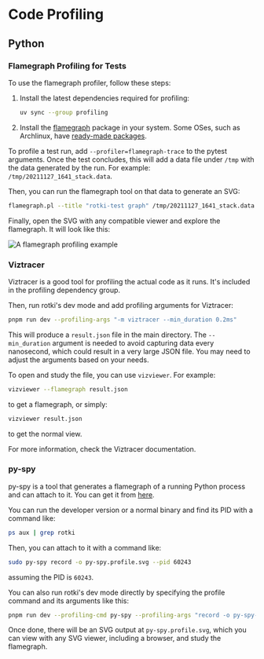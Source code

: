 # Code Profiling

## Python

### Flamegraph Profiling for Tests

To use the flamegraph profiler, follow these steps:

1. Install the latest dependencies required for profiling:

   ```sh
   uv sync --group profiling
   ```

2. Install the [flamegraph](https://github.com/brendangregg/FlameGraph) package in your system. Some OSes, such as Archlinux, have [ready-made packages](https://aur.archlinux.org/packages/flamegraph/).

To profile a test run, add `--profiler=flamegraph-trace` to the pytest arguments. Once the test concludes, this will add a data file under `/tmp` with the data generated by the run. For example: `/tmp/20211127_1641_stack.data`.

Then, you can run the flamegraph tool on that data to generate an SVG:

```sh
flamegraph.pl --title "rotki-test graph" /tmp/20211127_1641_stack.data > profile.svg
```

Finally, open the SVG with any compatible viewer and explore the flamegraph. It will look like this:

![A flamegraph profiling example](/images/flamegraph_example.svg)

### Viztracer

Viztracer is a good tool for profiling the actual code as it runs. It's included in the profiling dependency group.

Then, run rotki's dev mode and add profiling arguments for Viztracer:

```sh
pnpm run dev --profiling-args "-m viztracer --min_duration 0.2ms"
```

This will produce a `result.json` file in the main directory. The `--min_duration` argument is needed to avoid capturing data every nanosecond, which could result in a very large JSON file. You may need to adjust the arguments based on your needs.

To open and study the file, you can use `vizviewer`. For example:

```sh
vizviewer --flamegraph result.json
```

to get a flamegraph, or simply:

```sh
vizviewer result.json
```

to get the normal view.

For more information, check the Viztracer documentation.

### py-spy

py-spy is a tool that generates a flamegraph of a running Python process and can attach to it. You can get it from [here](https://github.com/benfred/py-spy).

You can run the developer version or a normal binary and find its PID with a command like:

```sh
ps aux | grep rotki
```

Then, you can attach to it with a command like:

```sh
sudo py-spy record -o py-spy.profile.svg --pid 60243
```

assuming the PID is `60243`.

You can also run rotki's dev mode directly by specifying the profile command and its arguments like this:

```sh
pnpm run dev --profiling-cmd py-spy --profiling-args "record -o py-spy-profile.svg --"
```

Once done, there will be an SVG output at `py-spy.profile.svg`, which you can view with any SVG viewer, including a browser, and study the flamegraph.
